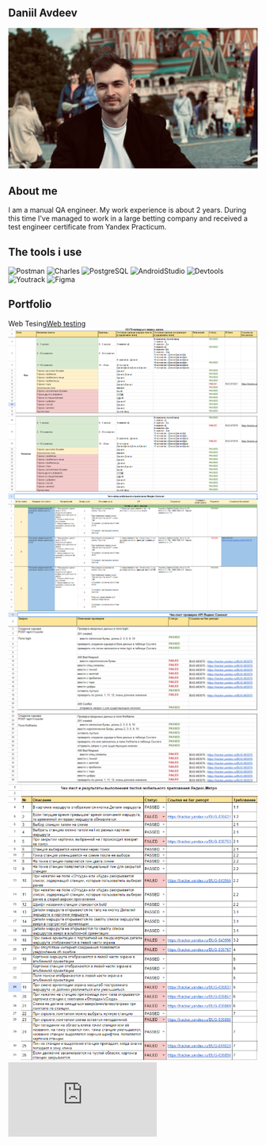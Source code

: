 ## Daniil Avdeev

![Header](https://github.com/Danifer032/danifer032/blob/main/assets/photo_2023-07-05_00-21-23.jpg)

## About me
I am a manual QA engineer. My work experience is about 2 years. During this time I've managed to work in a large betting company and received a test engineer certificate from Yandex Practicum. 

## The tools i use
![Postman](https://img.shields.io/badge/POSTMAN-orange?style=for-the-badge&)
![Charles](https://img.shields.io/badge/CHARLES-grey?style=for-the-badge&)
![PostgreSQL](https://img.shields.io/badge/PostgreSQL-blue?style=for-the-badge&)
![AndroidStudio](https://img.shields.io/badge/AndroidStudio-green?style=for-the-badge&)
![Devtools](https://img.shields.io/badge/Devtools-yellow?style=for-the-badge&)
![Youtrack](https://img.shields.io/badge/Youtrack-purple?style=for-the-badge&)
![Figma](https://img.shields.io/badge/Figma-red?style=for-the-badge&)

## Portfolio
Web Tesing[Web testing](https://github.com/Danifer032/danifer032/blob/main/assets/Web_testing.png)
![Equivalence classes and boundary values](https://github.com/Danifer032/danifer032/blob/main/assets/Validate_testing.png)
![Test cases](https://github.com/Danifer032/danifer032/blob/main/assets/Test_cases.png)
![API testing](https://github.com/Danifer032/danifer032/blob/main/assets/Api_testing.png)
![Mobile Apps Testing](https://github.com/Danifer032/danifer032/blob/main/assets/App_testing.png)
![Test Engineer Diploma](https://github.com/Danifer032/danifer032/blob/main/assets/Diploma_Yandex_Practicum.pdf)